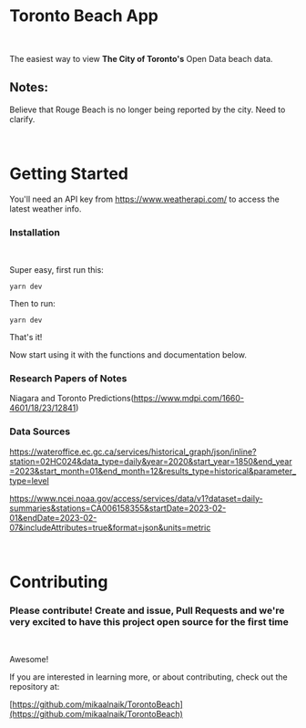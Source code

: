 


# Toronto Beach App

&nbsp;



The easiest way to view **The City of Toronto's** Open Data beach data.

## Notes:

Believe that Rouge Beach is no longer being reported by the city. Need to clarify.




&nbsp;



# Getting Started


  You'll need an API key from https://www.weatherapi.com/ to access the latest weather info.


### Installation



&nbsp;

Super easy, first run this:



`yarn dev`




Then to run:



    yarn dev



That's it!



Now start using it with the functions and documentation below.


### Research Papers of Notes

Niagara and Toronto Predictions(https://www.mdpi.com/1660-4601/18/23/12841)



### Data Sources

https://wateroffice.ec.gc.ca/services/historical_graph/json/inline?station=02HC024&data_type=daily&year=2020&start_year=1850&end_year=2023&start_month=01&end_month=12&results_type=historical&parameter_type=level

https://www.ncei.noaa.gov/access/services/data/v1?dataset=daily-summaries&stations=CA006158355&startDate=2023-02-01&endDate=2023-02-07&includeAttributes=true&format=json&units=metric


&nbsp;



# Contributing





### Please contribute! Create and issue, Pull Requests and we're very excited to have this project open source for the first time

&nbsp;

Awesome!

If you are interested in learning more, or about contributing, check out the repository at:

[https://github.com/mikaalnaik/TorontoBeach](https://github.com/mikaalnaik/TorontoBeach)

&nbsp;
